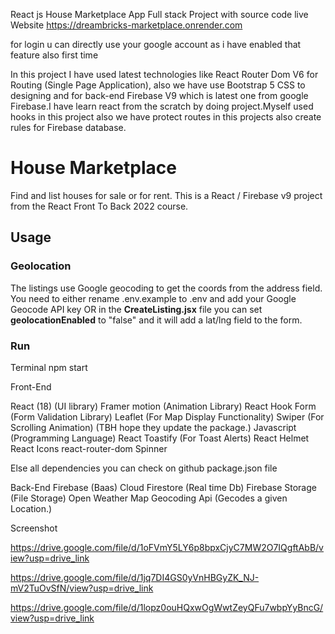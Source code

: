 React js House Marketplace App Full stack Project with source code
live Website https://dreambricks-marketplace.onrender.com

for login u can directly use your google account as i have enabled that feature also first  time 



In this project I have used latest technologies like React Router Dom V6 for Routing (Single Page Application), also we have use Bootstrap 5 CSS to designing and for back-end Firebase V9 which is latest one from google Firebase.I have learn react from the scratch by doing project.Myself used hooks in this project also we have protect routes in this projects also create rules for Firebase database.


# House Marketplace

Find and list houses for sale or for rent. This is a React / Firebase v9 project from the React Front To Back 2022 course.

## Usage

### Geolocation

The listings use Google geocoding to get the coords from the address field. You need to either rename .env.example to .env and add your Google Geocode API key OR in the **CreateListing.jsx** file you can set **geolocationEnabled** to "false" and it will add a lat/lng field to the form.

### Run

Terminal
npm start


Front-End

React (18) (UI library)
Framer motion (Animation Library)
React Hook Form (Form Validation Library)
Leaflet (For Map Display Functionality)
Swiper (For Scrolling Animation) (TBH hope they update the package.)
Javascript (Programming Language)
React Toastify (For Toast Alerts)
React Helmet 
React Icons
react-router-dom
Spinner

Else all dependencies you can check on github package.json file

Back-End
Firebase (Baas)
Cloud Firestore (Real time Db)
Firebase Storage (File Storage)
Open Weather Map Geocoding Api (Gecodes a given Location.)

Screenshot

https://drive.google.com/file/d/1oFVmY5LY6p8bpxCjyC7MW2O7IQgftAbB/view?usp=drive_link

https://drive.google.com/file/d/1jq7DI4GS0yVnHBGyZK_NJ-mV2TuOvSfN/view?usp=drive_link

https://drive.google.com/file/d/1lopz0ouHQxwOgWwtZeyQFu7wbpYyBncG/view?usp=drive_link

